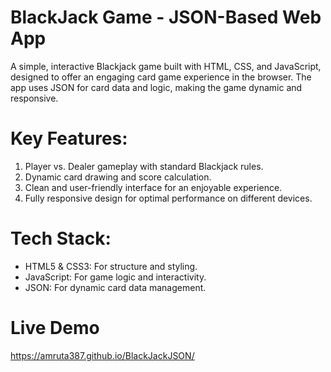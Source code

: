 # BlackJack Game - JSON-Based Web App
A simple, interactive Blackjack game built with HTML, CSS, and JavaScript, designed to offer an engaging card game experience in the browser. The app uses JSON for card data and logic, making the game dynamic and responsive.

# Key Features:

1. Player vs. Dealer gameplay with standard Blackjack rules.
2. Dynamic card drawing and score calculation.
3. Clean and user-friendly interface for an enjoyable experience.
4. Fully responsive design for optimal performance on different devices.

# Tech Stack:

* HTML5 & CSS3: For structure and styling.
* JavaScript: For game logic and interactivity.
* JSON: For dynamic card data management.

 # Live Demo
 https://amruta387.github.io/BlackJackJSON/
